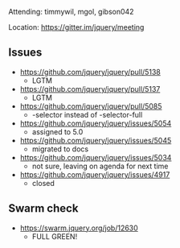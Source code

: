 Attending: timmywil, mgol, gibson042

Location: https://gitter.im/jquery/meeting

## Issues
* https://github.com/jquery/jquery/pull/5138
	- LGTM
* https://github.com/jquery/jquery/pull/5137
	- LGTM
* https://github.com/jquery/jquery/pull/5085
	- -selector instead of -selector-full
* https://github.com/jquery/jquery/issues/5054
	- assigned to 5.0
* https://github.com/jquery/jquery/issues/5045
	- migrated to docs
* https://github.com/jquery/jquery/issues/5034
	- not sure, leaving on agenda for next time
* https://github.com/jquery/jquery/issues/4917
	- closed

## Swarm check
* https://swarm.jquery.org/job/12630
	- FULL GREEN!
